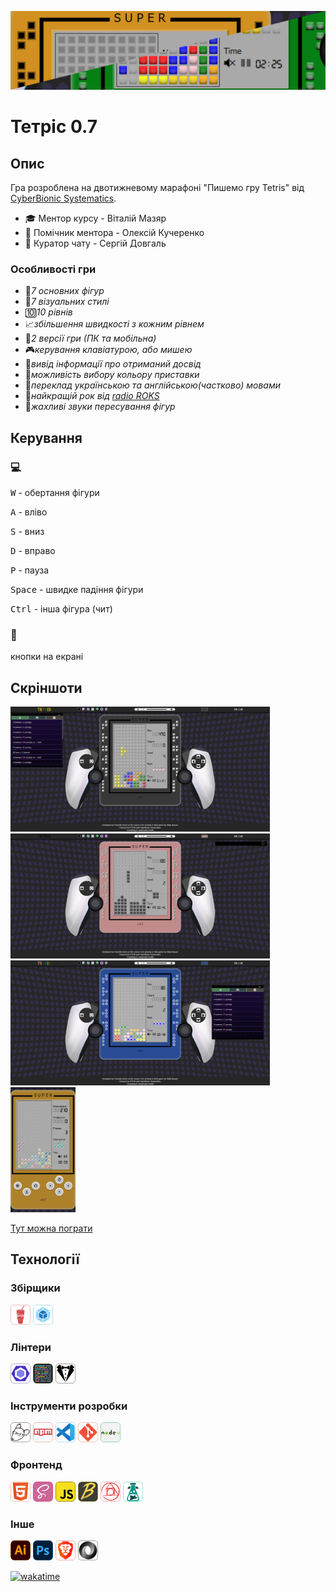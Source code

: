 [![screenshot1](./readme/s5.png)](https://fomenko-tetris-071.netlify.app)

# Тетріс 0.7

## Опис

Гра розроблена на двотижневому марафоні "Пишемо гру Tetris" від [CyberBionic Systematics](https://edu.cbsystematics.com/ua).

-   🎓 Ментор курсу - Віталій Мазяр
-   🤝 Помічник ментора - Олексій Кучеренко
-   🔎 Куратор чату - Сергій Довгаль

### Особливості гри

-   🔲*7 основних фігур*
-   🎀*7 візуальних стилі*
-   🔟*10 рівнів*
-   📈*збільшення швидкості з кожним рівнем*
-   📱*2 версії гри (ПК та мобільна)*
-   🎮*керування клавіатурою, або мишею*
-   🏅*вивід інформації про отриманий досвід*
-   🌈*можливість вибору кольору приставки*
-   💬*переклад українською та англійською(частково) мовами*
-   🤘*найкращій рок від [radio ROKS](https://www.radioroks.ua/)*
-   📢*жахливі звуки пересування фігур*

## Керування

### 💻

<kbd>W</kbd> - обертання фігури

<kbd>A</kbd> - вліво

<kbd>S</kbd> - вниз

<kbd>D</kbd> - вправо

<kbd>P</kbd> - пауза

<kbd>Space</kbd> - швидке падіння фігури

<kbd>Ctrl</kbd> - інша фігура (чит)

### 📱

кнопки на екрані

## Скріншоти

<img src="./readme/s1.png" alt="screenshot1" height="200px"> <img src="./readme/s2.png" alt="screenshot1" height="200px">
<img src="./readme/s3.png" alt="screenshot2" height="200px"> <img src="./readme/s4.jpg" alt="screenshot4" height="200px">

[Тут можна пограти](https://fomenko-tetris-071.netlify.app)


## Технології

### Збірщики

<img src="./readme/technologies/gulp.svg" alt="gulp" height="32"> <img src="./readme/technologies/webpack.svg" alt="webpack" height="32">

### Лінтери

<img src="./readme/technologies/eslint.svg" alt="eslint" height="32"> <img src="./readme/technologies/prettier.svg" alt="prettier" height="32"> <img src="./readme/technologies/stylelint.svg" alt="stylelint" height="32">

### Інструменти розробки

<img src="./readme/technologies/editorconfig.svg" alt="editorconfig" height="32"> <img src="./readme/technologies/npm.svg" alt="npm" height="32"> <img src="./readme/technologies/visualstudiocode.svg" alt="visualstudiocode" height="32"> <img src="./readme/technologies/git.svg" alt="git" height="32"> <img src="./readme/technologies/nodejs.svg" alt="nodejs" height="32">

### Фронтенд

<img src="./readme/technologies/html5.svg" alt="html5" height="32"> <img src="./readme/technologies/sass.svg" alt="sass" height="32"> <img src="./readme/technologies/javascript.svg" alt="javascript" height="32"> <img src="./readme/technologies/babel.svg" alt="babel" height="32"> <img src="./readme/technologies/postcss.svg" alt="postcss" height="32"> <img src="./readme/technologies/i18next.svg" alt="i18next" height="32">

### Інше

<img src="./readme/technologies/adobeillustrator.svg" alt="adobeillustrator" height="32"> <img src="./readme/technologies/adobephotoshop.svg" alt="adobephotoshop" height="32"> <img src="./readme/technologies/brave.svg" alt="brave" height="32"> <img src="./readme/technologies/json.svg" alt="json" height="32">

[![wakatime](https://wakatime.com/badge/user/018bc485-44fc-4d1c-b5a4-ee6d8d3d23f5/project/018dc5e6-8837-4d2b-b680-8702f2fb9011.svg)](https://wakatime.com/badge/user/018bc485-44fc-4d1c-b5a4-ee6d8d3d23f5/project/018dc5e6-8837-4d2b-b680-8702f2fb9011)
